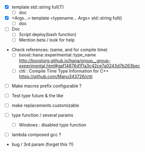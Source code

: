 
* [X] template <class T> std::string full(T)
    * [ ] doc
* [X] <Args...> template <typename... Args> std::string full()
    * [ ] doc

* [ ] Doc
    * [ ] Script deploy(bash function)
    * [ ] Mention beta / look for help

* Check references: (same, and for compile time)
    * [ ] boost::hana::experimental::type_name
        http://boostorg.github.io/hana/group__group-experimental.html#gaf14876d1f1a3c42ce7a0243d7b263bec
    * [ ] ctti : Compile Time Type Information for C++
        https://github.com/Manu343726/ctti

* [ ] Make macros prefix configurable ?
* [ ] Test type future & the like
* [ ] make replacements customizable
* [ ] type function / several params
  * [ ] Windows : disabled type function
* [ ] lambda composed gcc ?


* bug / 3rd param (forget this ?!)

